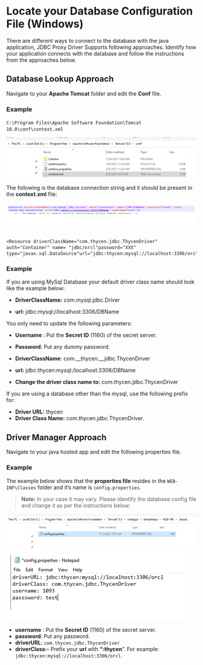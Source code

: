 [title]: # (Locate your DB Config)
[tags]: # (database, windows)
[priority]: # (300)
# Locate your Database Configuration File (Windows)

There are different ways to connect to the database with the java application, JDBC Proxy Driver Supports following approaches. Identify how your application connects with the database and follow the instructions from the approaches below.

## Database Lookup Approach

Navigate to your __Apache Tomcat__ folder and edit the __Conf__ file.

### Example

`C:\Program Files\Apache Software Foundation\Tomcat 10.0\conf\context.xml`

   ![Tomcat](../images/tomcat.png)

The following is the database connection string and it should be present in the __context.xml__ file:

   ![context.xml](../images/15fb3736d9a675749a017ccae95fd3cb.png)

~~~ 

<Resource driverClassName="com.thycen.jdbc.ThycenDriver" auth="Container" name= "jdbc/orcl"password="XXX" type="javax.sql.DataSource"url="jdbc:thycen:mysql://localhost:3306/orcl"username="SSID"/>

~~~

### Example 

If you are using MySql Database your default driver class name should look like the example below:

   * __DriverClassName:__ com.mysql.jdbc.Driver

   * __url:__ jdbc:mysql://localhost:3306/DBName

You only need to update the following parameters:

   * __Username__ : Put the __Secret ID__ (1160) of the secret server.

   * __Password__: Put any dummy password.  
  
   * __DriverClassName__: com.__thycen.__jdbc.ThycenDriver

   * __url:__ jdbc:thycen:mysql:/localhost:3306/DBName  
  
   * __Change the driver class name to:__ com.thycen.jdbc.ThycenDriver
  
If you are using a database other than the mysql, use the following prefix for:

   * __Driver URL:__ thycen
   * __Driver Class Name:__ com.thycen.jdbc.ThycenDriver.

## Driver Manager Approach
  
Navigate to your java hosted app and edit the following properties file.  
  
### Example

The example below shows that the __properties file__ resides in the `WEB-INF\Classes` folder and it’s name is `config.properties`.

   >**Note:** In your case it may vary. Please identify the database config file and change it as per the instructions below:

   ![Config](../images/6c0753779a54e000c90a1b9524a66175.png)
   ![Config](../images/2f59a0ab24556adbf474bf1d76c538c5.png)

   * __username__ : Put the __Secret ID__ (1160) of the secret server.
   * __password__: Put any password.  
   * __driverURL__: `com.thycen.jdbc.ThycenDriver`
   * __driverClass:-__ Prefix your __url__ with __“:thycen__”. For
example: `jdbc:thycen:mysql://localhost:3306/orcl`.

